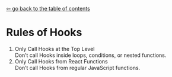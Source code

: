 [&#8678; go back to the table of contents](../../README.md)
# Rules of Hooks
1. Only Call Hooks at the Top Level   
Don’t call Hooks inside loops, conditions, or nested functions.
2. Only Call Hooks from React Functions  
Don’t call Hooks from regular JavaScript functions.